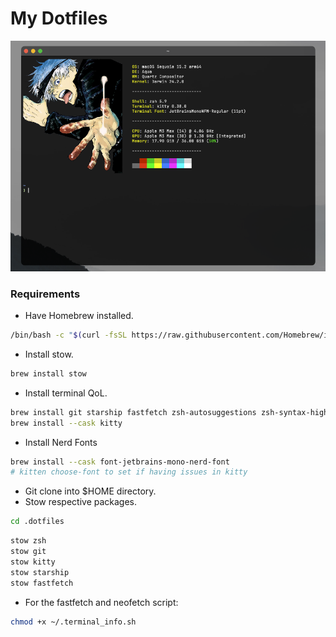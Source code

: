 # My Dotfiles

![screenshot](img/terminal-img.png)

### Requirements

- Have Homebrew installed.

```bash
/bin/bash -c "$(curl -fsSL https://raw.githubusercontent.com/Homebrew/install/HEAD/install.sh)"
```

- Install stow.

```zsh
brew install stow
```

- Install terminal QoL.

```zsh
brew install git starship fastfetch zsh-autosuggestions zsh-syntax-highlighting
brew install --cask kitty
```

- Install Nerd Fonts

```zsh
brew install --cask font-jetbrains-mono-nerd-font
# kitten choose-font to set if having issues in kitty
```

- Git clone into $HOME directory.
- Stow respective packages.

```zsh
cd .dotfiles
```

```zsh
stow zsh
stow git
stow kitty
stow starship
stow fastfetch
```

- For the fastfetch and neofetch script:

```zsh
chmod +x ~/.terminal_info.sh
```
